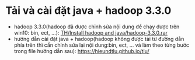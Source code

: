 # Tải và cài đặt java + hadoop 3.3.0
- hadoop 3.3.0(hadoop đã được chỉnh sửa nội dung để chạy được trên win10: bin, ect, ...):
    [TH/Install hadoop and java/hadoop-3.3.0.rar](https://github.com/nguyenmay250702/Phan-tich-du-lieu-lon/blob/6b41ae310d23411600780d0c9c9a14cdf8c26c26/TH/Install%20hadoop%20and%20java/hadoop-3.3.0.rar)
- hướng dẫn cài đặt java + hadoop(hadoop không được tải từ đường dẫn phía trên thì cần chỉnh sửa lại nội dung:bin, ect, ... và làm theo từng bước trong file hướng dẫn sau):
    https://hieundtlu.github.io/tlu/
